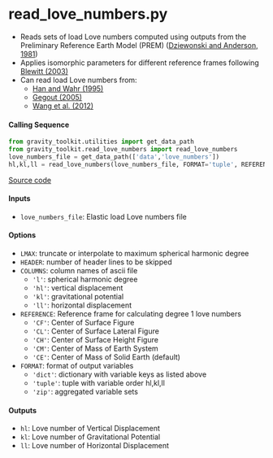 read_love_numbers.py
====================

- Reads sets of load Love numbers computed using outputs from the Preliminary Reference Earth Model (PREM) ([Dziewonski and Anderson, 1981](https://doi.org/10.1016/0031-9201(81)90046-7))
- Applies isomorphic parameters for different reference frames following [Blewitt (2003)](https://doi.org/10.1029/2002JB002082)
- Can read load Love numbers from:
    * [Han and Wahr (1995)](https://doi.org/10.1111/j.1365-246X.1995.tb01819.x)
    * [Gegout (2005)](http://gemini.gsfc.nasa.gov/aplo/)
    * [Wang et al. (2012)](https://doi.org/10.1016/j.cageo.2012.06.022)

#### Calling Sequence
```python
from gravity_toolkit.utilities import get_data_path
from gravity_toolkit.read_love_numbers import read_love_numbers
love_numbers_file = get_data_path(['data','love_numbers'])
hl,kl,ll = read_love_numbers(love_numbers_file, FORMAT='tuple', REFERENCE='CF')
```
[Source code](https://github.com/tsutterley/read-GRACE-harmonics/blob/main/gravity_toolkit/read_love_numbers.py)

#### Inputs
- `love_numbers_file`: Elastic load Love numbers file

#### Options
- `LMAX`: truncate or interpolate to maximum spherical harmonic degree
- `HEADER`: number of header lines to be skipped
- `COLUMNS`: column names of ascii file
    * `'l'`: spherical harmonic degree
    * `'hl'`: vertical displacement
    * `'kl'`: gravitational potential
    * `'ll'`: horizontal displacement
- `REFERENCE`: Reference frame for calculating degree 1 love numbers
    * `'CF'`: Center of Surface Figure
    * `'CL'`: Center of Surface Lateral Figure
    * `'CH'`: Center of Surface Height Figure
    * `'CM'`: Center of Mass of Earth System
    * `'CE'`: Center of Mass of Solid Earth (default)
- `FORMAT`: format of output variables
    * `'dict'`: dictionary with variable keys as listed above
    * `'tuple'`: tuple with variable order hl,kl,ll
    * `'zip'`: aggregated variable sets

#### Outputs
- `hl`: Love number of Vertical Displacement
- `kl`: Love number of Gravitational Potential
- `ll`: Love number of Horizontal Displacement
